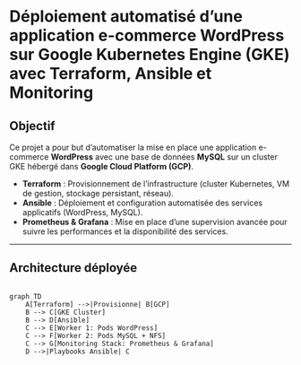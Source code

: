 #  Déploiement automatisé d’une application e-commerce WordPress sur Google Kubernetes Engine (GKE) avec Terraform, Ansible et Monitoring

##  Objectif
Ce projet a pour but d’automatiser la mise en place une application e-commerce **WordPress** avec une base de données **MySQL** sur un cluster GKE hébergé dans **Google Cloud Platform (GCP)**.  

- **Terraform** : Provisionnement de l’infrastructure (cluster Kubernetes, VM de gestion, stockage persistant, réseau).  
- **Ansible** : Déploiement et configuration automatisée des services applicatifs (WordPress, MySQL).  
- **Prometheus & Grafana** : Mise en place d’une supervision avancée pour suivre les performances et la disponibilité des services.  

---


##  Architecture déployée

```mermaid

graph TD
    A[Terraform] -->|Provisionne| B[GCP]
    B --> C[GKE Cluster]
    B --> D[Ansible]
    C --> E[Worker 1: Pods WordPress]
    C --> F[Worker 2: Pods MySQL + NFS]
    C --> G[Monitoring Stack: Prometheus & Grafana]
    D -->|Playbooks Ansible| C

